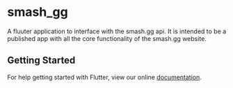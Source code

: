 # smash_gg

A fluuter application to interface with the smash.gg api. It is intended to be a published app with all the core functionality of the smash.gg website.

## Getting Started

For help getting started with Flutter, view our online
[documentation](https://flutter.io/).
